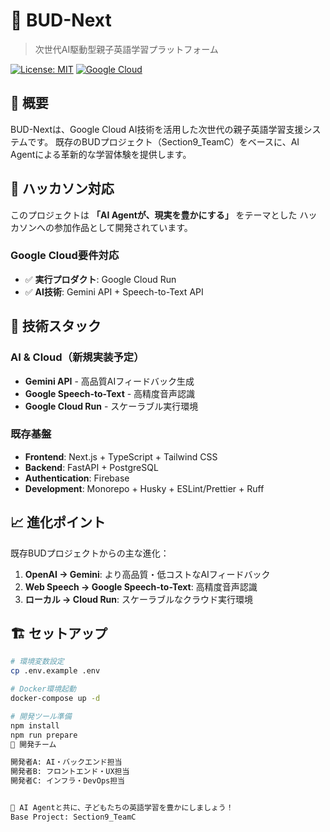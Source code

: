 # 🤖 BUD-Next

> 次世代AI駆動型親子英語学習プラットフォーム

[![License: MIT](https://img.shields.io/badge/License-MIT-yellow.svg)](https://opensource.org/licenses/MIT)
[![Google Cloud](https://img.shields.io/badge/Google%20Cloud-Ready-4285F4.svg)](https://cloud.google.com/)

## 🌟 概要

BUD-Nextは、Google Cloud AI技術を活用した次世代の親子英語学習支援システムです。
既存のBUDプロジェクト（Section9_TeamC）をベースに、AI Agentによる革新的な学習体験を提供します。

## 🎯 ハッカソン対応

このプロジェクトは **「AI Agentが、現実を豊かにする」** をテーマとした
ハッカソンへの参加作品として開発されています。

### Google Cloud要件対応
- ✅ **実行プロダクト**: Google Cloud Run
- ✅ **AI技術**: Gemini API + Speech-to-Text API

## 🚀 技術スタック

### AI & Cloud（新規実装予定）
- **Gemini API** - 高品質AIフィードバック生成
- **Google Speech-to-Text** - 高精度音声認識  
- **Google Cloud Run** - スケーラブル実行環境

### 既存基盤
- **Frontend**: Next.js + TypeScript + Tailwind CSS
- **Backend**: FastAPI + PostgreSQL
- **Authentication**: Firebase
- **Development**: Monorepo + Husky + ESLint/Prettier + Ruff

## 📈 進化ポイント

既存BUDプロジェクトからの主な進化：
1. **OpenAI → Gemini**: より高品質・低コストなAIフィードバック
2. **Web Speech → Google Speech-to-Text**: 高精度音声認識
3. **ローカル → Cloud Run**: スケーラブルなクラウド実行環境

## 🏗️ セットアップ
```bash
# 環境変数設定
cp .env.example .env

# Docker環境起動  
docker-compose up -d

# 開発ツール準備
npm install
npm run prepare
👥 開発チーム

開発者A: AI・バックエンド担当
開発者B: フロントエンド・UX担当
開発者C: インフラ・DevOps担当


🚀 AI Agentと共に、子どもたちの英語学習を豊かにしましょう！
Base Project: Section9_TeamC
